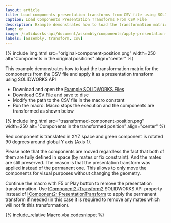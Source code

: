 ```yaml
---
layout: article
title: Load components presentation transforms from CSV file using SOLIDWORKS API
caption: Load Components Presentation Transforms From CSV File
description: Example demonstrates how to load the transformation matrix for the components from the CSV file and apply it as a presentation transform
lang: en
image: /solidworks-api/document/assembly/components/apply-presentation-transform-from-csv/original-component-position.png
labels: [assembly, transform, csv]
---
```

{% include img.html src="original-component-position.png" width=250 alt="Components in the original positions" align="center" %}

This example demonstrates how to load the transformation matrix for the components from the CSV file and apply it as a presentation transform using SOLIDWORKS API

* Download and open the [Example SOLIDWORKS Files](presentation-transform-example.zip)
* Download [CSV File](transforms.csv) and save to disc
* Modify the path to the CSV file in the macro constant
* Run the macro. Macro stops the execution and the components are transformed as shown below

{% include img.html src="trasnsformed-component-position.png" width=250 alt="Components in the transformed position" align="center" %}

Red component is translated in XYZ space and green component is rotated 90 degrees around global Y axis (Axis 1).

Please note that the components are moved regardless the fact that both of them are fully defined in space (by mates or fix constraint). And the mates are still preserved. The reason is that the presentation transform was applied instead of the permanent one. This allows to only move the components for visual purposes without changing the geometry.

Continue the macro with F5 or Play button to remove the presentation transformation. Use [IComponent2::Transform2](http://help.solidworks.com/2012/english/api/sldworksapi/SolidWorks.Interop.sldworks~SolidWorks.Interop.sldworks.IComponent2~Transform2.html) SOLIDWORKS API property instead of [IComponent2::PresentationTransform](http://help.solidworks.com/2012/english/api/sldworksapi/solidworks.interop.sldworks~solidworks.interop.sldworks.icomponent2~presentationtransform.html) to apply the permanent transform if needed (in this case it is required to remove any mates which will not fit this transformation).

{% include_relative Macro.vba.codesnippet %}
